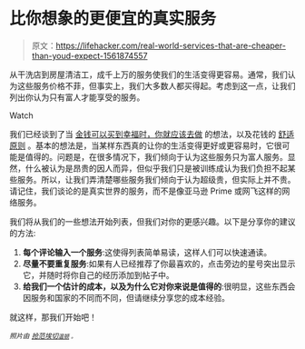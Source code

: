 # 比你想象的更便宜的真实服务

> 原文：<https://lifehacker.com/real-world-services-that-are-cheaper-than-youd-expect-1561874557>

从干洗店到房屋清洁工，成千上万的服务使我们的生活变得更容易。通常，我们认为这些服务价格不菲，但事实上，我们大多数人都买得起。考虑到这一点，让我们列出你认为只有富人才能享受的服务。

Watch

我们已经谈到了当 [金钱可以买到幸福时，你就应该去做](http://lifehacker.com/when-money-can-buy-happiness-use-it-5859755) 的想法，以及花钱的 [舒适原则](http://lifehacker.com/the-comfort-principle-spend-money-where-you-spend-your-5857142) 。基本的想法是，当某样东西真的让你的生活变得更好或更容易时，它很可能是值得的。问题是，在很多情况下，我们倾向于认为这些服务只为富人服务。显然，什么被认为是昂贵的因人而异，但似乎我们只是被训练成认为我们负担不起某些服务。所以，让我们弄清楚哪些服务我们倾向于认为超级贵，但实际上并不贵。请记住，我们谈论的是真实世界的服务，而不是像亚马逊 Prime 或网飞这样的网络服务。

我们将从我们的一些想法开始列表，但我们对你的更感兴趣。以下是分享你的建议的方法:

1.  **每个评论输入一个服务**:这使得列表简单易读，这样人们可以快速通读。
2.  **尽量不要重复服务**:如果有人已经推荐了你最喜欢的，点击旁边的星号突出显示它，并随时将你自己的经历添加到帖子中。
3.  **给我们一个估计的成本，以及为什么它对你来说是值得的**:很明显，这些东西会因服务和国家的不同而不同，但请继续分享您的成本经验。

就这样，那我们开始吧！

*<small>照片由</small>* [*<small>抢范埃切</small>*](http://www.shutterstock.com/pic-123675589/stock-photo-tailor-measuring-the-size-for-a-tailor-made-suite-for-a-male-model.html?src=MTiPZyRFr3mdbtm_PcslVw-1-9)*<small></small>*<small>[*<small>温顿</small>*](http://www.shutterstock.com/pic-611683/stock-photo-dry-cleaning.html?src=cMhZqV39n6wGEblfRtDeuQ-1-27) *<small>。</small>*</small>

<small></small>